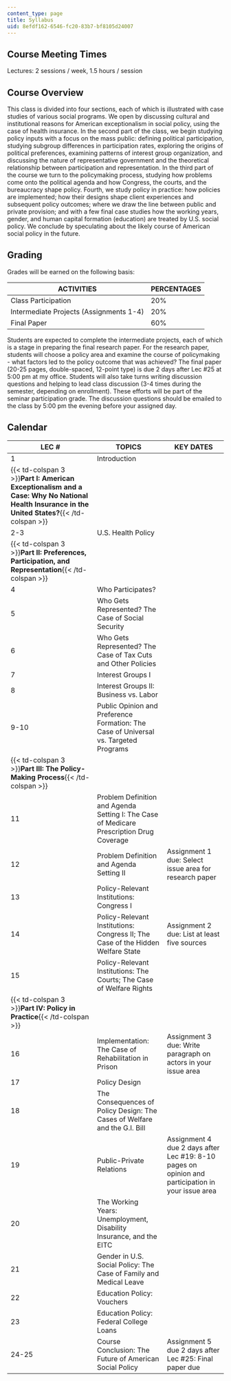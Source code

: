 ```yaml
---
content_type: page
title: Syllabus
uid: 8efdf162-6546-fc20-83b7-bf8105d24007
---
```


Course Meeting Times
--------------------

Lectures: 2 sessions / week, 1.5 hours / session

Course Overview
---------------

This class is divided into four sections, each of which is illustrated with case studies of various social programs. We open by discussing cultural and institutional reasons for American exceptionalism in social policy, using the case of health insurance. In the second part of the class, we begin studying policy inputs with a focus on the mass public: defining political participation, studying subgroup differences in participation rates, exploring the origins of political preferences, examining patterns of interest group organization, and discussing the nature of representative government and the theoretical relationship between participation and representation. In the third part of the course we turn to the policymaking process, studying how problems come onto the political agenda and how Congress, the courts, and the bureaucracy shape policy. Fourth, we study policy in practice: how policies are implemented; how their designs shape client experiences and subsequent policy outcomes; where we draw the line between public and private provision; and with a few final case studies how the working years, gender, and human capital formation (education) are treated by U.S. social policy. We conclude by speculating about the likely course of American social policy in the future.

Grading
-------

Grades will be earned on the following basis:

| ACTIVITIES | PERCENTAGES |
| --- | --- |
| Class Participation | 20% |
| Intermediate Projects (Assignments 1-4) | 20% |
| Final Paper | 60% 

  

Students are expected to complete the intermediate projects, each of which is a stage in preparing the final research paper. For the research paper, students will choose a policy area and examine the course of policymaking - what factors led to the policy outcome that was achieved? The final paper (20-25 pages, double-spaced, 12-point type) is due 2 days after Lec #25 at 5:00 pm at my office. Students will also take turns writing discussion questions and helping to lead class discussion (3-4 times during the semester, depending on enrollment). These efforts will be part of the seminar participation grade. The discussion questions should be emailed to the class by 5:00 pm the evening before your assigned day.

Calendar
--------

  

| LEC # | TOPICS | KEY DATES |
| --- | --- | --- |
| 1 | Introduction |  |
| {{< td-colspan 3 >}}**Part I: American Exceptionalism and a Case: Why No National Health Insurance in the United States?**{{< /td-colspan >}} |||
| 2-3 | U.S. Health Policy |  |
| {{< td-colspan 3 >}}**Part II: Preferences, Participation, and Representation**{{< /td-colspan >}} |||
| 4 | Who Participates? |  |
| 5 | Who Gets Represented? The Case of Social Security |  |
| 6 | Who Gets Represented? The Case of Tax Cuts and Other Policies |  |
| 7 | Interest Groups I |  |
| 8 | Interest Groups II: Business vs. Labor |  |
| 9-10 | Public Opinion and Preference Formation: The Case of Universal vs. Targeted Programs |  |
| {{< td-colspan 3 >}}**Part III: The Policy-Making Process**{{< /td-colspan >}} |||
| 11 | Problem Definition and Agenda Setting I: The Case of Medicare Prescription Drug Coverage |  |
| 12 | Problem Definition and Agenda Setting II | Assignment 1 due: Select issue area for research paper |
| 13 | Policy-Relevant Institutions: Congress I |  |
| 14 | Policy-Relevant Institutions: Congress II; The Case of the Hidden Welfare State | Assignment 2 due: List at least five sources |
| 15 | Policy-Relevant Institutions: The Courts; The Case of Welfare Rights |  |
| {{< td-colspan 3 >}}**Part IV: Policy in Practice**{{< /td-colspan >}} |||
| 16 | Implementation: The Case of Rehabilitation in Prison | Assignment 3 due: Write paragraph on actors in your issue area |
| 17 | Policy Design |  |
| 18 | The Consequences of Policy Design: The Cases of Welfare and the G.I. Bill |  |
| 19 | Public-Private Relations | Assignment 4 due 2 days after Lec #19: 8-10 pages on opinion and participation in your issue area |
| 20 | The Working Years: Unemployment, Disability Insurance, and the EITC |  |
| 21 | Gender in U.S. Social Policy: The Case of Family and Medical Leave |  |
| 22 | Education Policy: Vouchers |  |
| 23 | Education Policy: Federal College Loans |  |
| 24-25 | Course Conclusion: The Future of American Social Policy | Assignment 5 due 2 days after Lec #25: Final paper due